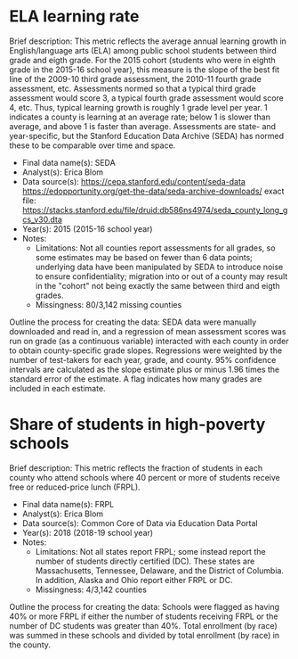 # ELA learning rate

Brief description: This metric reflects the average annual learning growth 
in English/language arts (ELA) among public school students between third 
grade and eigth grade. For the 2015 cohort (students who were in eighth 
grade in the 2015-16 school year), this measure is the slope of the best fit
line of the 2009-10 third grade assessment, the 2010-11 fourth grade assessment,
etc. Assessments normed so that a typical third grade assessment would score 3,
a typical fourth grade assessment would score 4, etc. Thus, typical learning growth
is roughly 1 grade level per year. 1 indicates a county is learning at an average rate;
below 1 is slower than average, and above 1 is faster than average. Assessments are 
state- and year-specific, but the Stanford Education Data Archive (SEDA) has normed 
these to be comparable over time and space.

* Final data name(s): SEDA
* Analyst(s): Erica Blom
* Data source(s): https://cepa.stanford.edu/content/seda-data
	https://edopportunity.org/get-the-data/seda-archive-downloads/ 
	exact file: https://stacks.stanford.edu/file/druid:db586ns4974/seda_county_long_gcs_v30.dta
* Year(s): 2015 (2015-16 school year)
* Notes:
    * Limitations: Not all counties report assessments for all grades, so some estimates
	may be based on fewer than 6 data points; underlying data have been manipulated by SEDA
	to introduce noise to ensure confidentiality; migration into or out of a county may
	result in the "cohort" not being exactly the same between third and eigth grades.
    * Missingness: 80/3,142 missing counties

Outline the process for creating the data: SEDA data were manually downloaded
and read in, and a regression of mean assessment scores was run on grade (as a continuous
variable) interacted with each county in order to obtain county-specific grade slopes.
Regressions were weighted by the number of test-takers for each year, grade, and county. 
95% confidence intervals are calculated as the slope estimate plus or minus 1.96 times
the standard error of the estimate. A flag indicates how many grades are included in
each estimate.   

# Share of students in high-poverty schools

Brief description: This metric reflects the fraction of students in each county who attend
schools where 40 percent or more of students receive free or reduced-price lunch (FRPL). 

* Final data name(s): FRPL
* Analyst(s): Erica Blom
* Data source(s): Common Core of Data via Education Data Portal
* Year(s): 2018 (2018-19 school year)
* Notes:
    * Limitations: Not all states report FRPL; some instead report the number of students
	directly certified (DC). These states are Massachusetts, Tennessee, Delaware, and the 
	District of Columbia. In addition, Alaska and Ohio report either FRPL or DC.
    * Missingness: 4/3,142 counties

Outline the process for creating the data: Schools were flagged as having 40% or more FRPL
if either the number of students receiving FRPL or the number of DC students was greater than
40%. Total enrollment (by race) was summed in these schools and divided by total enrollment 
(by race) in the county. 
